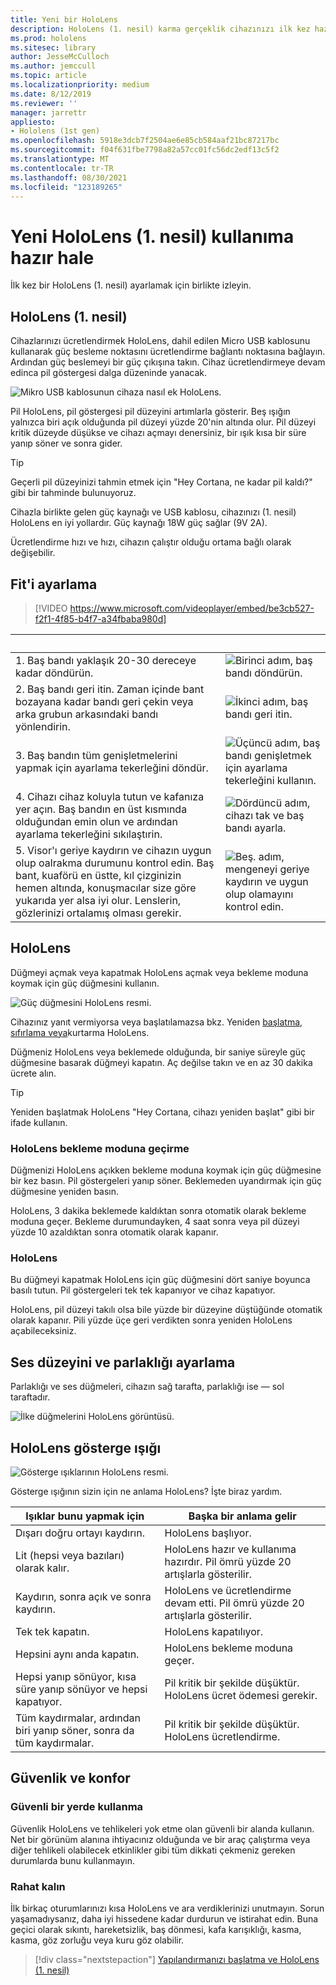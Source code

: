 ```yaml
---
title: Yeni bir HoloLens
description: HoloLens (1. nesil) karma gerçeklik cihazınızı ilk kez hazırlamayı, ayarlamayı ve ayarlamayı öğrenin.
ms.prod: hololens
ms.sitesec: library
author: JesseMcCulloch
ms.author: jemccull
ms.topic: article
ms.localizationpriority: medium
ms.date: 8/12/2019
ms.reviewer: ''
manager: jarrettr
appliesto:
- Hololens (1st gen)
ms.openlocfilehash: 5918e3dcb7f2504ae6e85cb584aaf21bc87217bc
ms.sourcegitcommit: f04f631fbe7798a82a57cc01fc56dc2edf13c5f2
ms.translationtype: MT
ms.contentlocale: tr-TR
ms.lasthandoff: 08/30/2021
ms.locfileid: "123189265"
---
```

# <a name="get-your-hololens-1st-gen-ready-to-use"></a>Yeni HoloLens (1. nesil) kullanıma hazır hale

İlk kez bir HoloLens (1. nesil) ayarlamak için birlikte izleyin.

## <a name="charge-your-hololens-1st-gen"></a>HoloLens (1. nesil)

Cihazlarınızı ücretlendirmek HoloLens, dahil edilen Micro USB kablosunu kullanarak güç besleme noktasını ücretlendirme bağlantı noktasına bağlayın. Ardından güç beslemeyi bir güç çıkışına takın. Cihaz ücretlendirmeye devam edinca pil göstergesi dalga düzeninde yanacak.

![Mikro USB kablosunun cihaza nasıl ek HoloLens.](./images/hololens-charging.png)

Pil HoloLens, pil göstergesi pil düzeyini artımlarla gösterir. Beş ışığın yalnızca biri açık olduğunda pil düzeyi yüzde 20'nin altında olur. Pil düzeyi kritik düzeyde düşükse ve cihazı açmayı denersiniz, bir ışık kısa bir süre yanıp söner ve sonra gider.

> [!TIP]
> Geçerli pil düzeyinizi tahmin etmek için "Hey Cortana, ne kadar pil kaldı?" gibi bir tahminde bulunuyoruz.

Cihazla birlikte gelen güç kaynağı ve USB kablosu, cihazınızı (1. nesil) HoloLens en iyi yollardır.  Güç kaynağı 18W güç sağlar (9V 2A).

Ücretlendirme hızı ve hızı, cihazın çalıştır olduğu ortama bağlı olarak değişebilir.

## <a name="adjust-fit"></a>Fit'i ayarlama

> [!VIDEO https://www.microsoft.com/videoplayer/embed/be3cb527-f2f1-4f85-b4f7-a34fbaba980d]

| &nbsp; | &nbsp; |
|:--- |:--- |
|1. Baş bandı yaklaşık 20-30 dereceye kadar döndürün.|![Birinci adım, baş bandı döndürün.](./images/FitGuideStep1.png)|
|2. Baş bandı geri itin. Zaman içinde bant bozayana kadar bandı geri çekin veya arka grubun arkasındaki bandı yönlendirin.|![İkinci adım, baş bandı geri itin.](./images/FitGuideStep2.png)|
|3. Baş bandın tüm genişletmelerini yapmak için ayarlama tekerleğini döndür. |![Üçüncü adım, baş bandı genişletmek için ayarlama tekerleğini kullanın.](./images/FitGuideStep3.png)|
|4. Cihazı cihaz koluyla tutun ve kafanıza yer açın. Baş bandın en üst kısmında olduğundan emin olun ve ardından ayarlama tekerleğini sıkılaştırin.|![Dördüncü adım, cihazı tak ve baş bandı ayarla.](./images/FitGuideStep4.png)|
|5. Visor'ı geriye kaydırın ve cihazın uygun olup oalrakma durumunu kontrol edin. Baş bant, kuaförü en üstte, kıl çizginizin hemen altında, konuşmacılar size göre yukarıda yer alsa iyi olur. Lenslerin, gözlerinizi ortalamış olması gerekir.|![Beş. adım, mengeneyi geriye kaydırın ve uygun olup olamayını kontrol edin.](./images/FitGuideSetep5.png)|

## <a name="turn-on-your-hololens"></a>HoloLens

Düğmeyi açmak veya kapatmak HoloLens açmak veya bekleme moduna koymak için güç düğmesini kullanın.

![Güç düğmesini HoloLens resmi.](./images/hololens-power.png)

Cihazınız yanıt vermiyorsa veya başlatılamazsa bkz. Yeniden [başlatma, sıfırlama veya](hololens-restart-recover.md)kurtarma HoloLens.

Düğmeniz HoloLens veya beklemede olduğunda, bir saniye süreyle güç düğmesine basarak düğmeyi kapatın. Aç değilse takın ve en az 30 dakika ücrete alın.

> [!TIP]
> Yeniden başlatmak HoloLens "Hey Cortana, cihazı yeniden başlat" gibi bir ifade kullanın.

### <a name="put-hololens-in-standby"></a>HoloLens bekleme moduna geçirme

Düğmenizi HoloLens açıkken bekleme moduna koymak için güç düğmesine bir kez basın. Pil göstergeleri yanıp söner. Beklemeden uyandırmak için güç düğmesine yeniden basın.

HoloLens, 3 dakika beklemede kaldıktan sonra otomatik olarak bekleme moduna geçer. Bekleme durumundayken, 4 saat sonra veya pil düzeyi yüzde 10 azaldıktan sonra otomatik olarak kapanır.

### <a name="shut-down-hololens"></a>HoloLens

Bu düğmeyi kapatmak HoloLens için güç düğmesini dört saniye boyunca basılı tutun. Pil göstergeleri tek tek kapanıyor ve cihaz kapatıyor.

HoloLens, pil düzeyi takılı olsa bile yüzde bir düzeyine düştüğünde otomatik olarak kapanır. Pili yüzde üçe geri verdikten sonra yeniden HoloLens açabileceksiniz.

## <a name="adjust-volume-and-brightness"></a>Ses düzeyini ve parlaklığı ayarlama

Parlaklığı ve ses düğmeleri, cihazın sağ tarafta, parlaklığı ise &mdash; sol taraftadır.

![İlke düğmelerini HoloLens görüntüsü.](./images/hololens-buttons.jpg)

## <a name="hololens-indicator-lights"></a>HoloLens gösterge ışığı

![Gösterge ışıklarının HoloLens resmi.](./images/hololens-lights.png)

Gösterge ışığının sizin için ne anlama HoloLens? İşte biraz yardım.

|Işıklar bunu yapmak için |Başka bir anlama gelir |
|---|---|
|Dışarı doğru ortayı kaydırın. |HoloLens başlıyor. |
|Lit (hepsi veya bazıları) olarak kalır. |HoloLens hazır ve kullanıma hazırdır. Pil ömrü yüzde 20 artışlarla gösterilir. |
|Kaydırın, sonra açık ve sonra kaydırın. |HoloLens ve ücretlendirme devam etti. Pil ömrü yüzde 20 artışlarla gösterilir. |
|Tek tek kapatın. |HoloLens kapatılıyor. |
|Hepsini aynı anda kapatın. |HoloLens bekleme moduna geçer. |
|Hepsi yanıp sönüyor, kısa süre yanıp sönüyor ve hepsi kapatıyor. |Pil kritik bir şekilde düşüktür. HoloLens ücret ödemesi gerekir. |
|Tüm kaydırmalar, ardından biri yanıp söner, sonra da tüm kaydırmalar. |Pil kritik bir şekilde düşüktür. HoloLens ücretlendirme. |

## <a name="safety-and-comfort"></a>Güvenlik ve konfor

### <a name="use-in-safe-surroundings"></a>Güvenli bir yerde kullanma

Güvenlik HoloLens ve tehlikeleri yok etme olan güvenli bir alanda kullanın. Net bir görünüm alanına ihtiyacınız olduğunda ve bir araç çalıştırma veya diğer tehlikeli olabilecek etkinlikler gibi tüm dikkati çekmeniz gereken durumlarda bunu kullanmayın.

### <a name="stay-comfortable"></a>Rahat kalın

İlk birkaç oturumlarınızı kısa HoloLens ve ara verdiklerinizi unutmayın. Sorun yaşamadıysanız, daha iyi hissedene kadar durdurun ve istirahat edin. Buna geçici olarak sıkıntı, hareketsizlik, baş dönmesi, kafa karışıklığı, kasma, kasma, göz zorluğu veya kuru göz olabilir.

> [!div class="nextstepaction"]
> [Yapılandırmanızı başlatma ve HoloLens (1. nesil)](hololens1-start.md)
